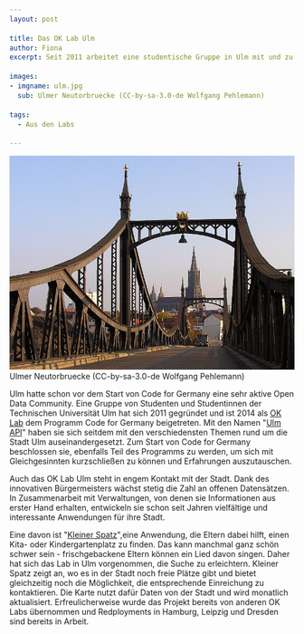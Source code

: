 ```yaml
---
layout: post

title: Das OK Lab Ulm
author: Fiona
excerpt: Seit 2011 arbeitet eine studentische Gruppe in Ulm mit und zu offenen Daten. In Zusammenarbeit mit der Stadt entstehen dabei Anwendungen, die auf die Bedürfnisse der Bürger und Bürgerinnen zugeschnitten sind.

images:
- imgname: ulm.jpg
  sub: Ulmer Neutorbruecke (CC-by-sa-3.0-de Wolfgang Pehlemann)

tags:
  - Aus den Labs

---
```

![ulm](/assets/blog/lab_profiles/ulm.jpg)
<span class="post-img-caption">Ulmer Neutorbruecke (CC-by-sa-3.0-de Wolfgang Pehlemann)</span>

Ulm hatte schon vor dem Start von Code for Germany eine sehr aktive Open Data Community. Eine Gruppe von Studenten und Studentinnen der Technischen Universität Ulm hat sich 2011 gegründet und ist 2014 als [OK Lab][] dem Programm Code for Germany beigetreten. Mit den Namen "[Ulm API][]" haben sie sich seitdem mit den verschiedensten Themen rund um die Stadt Ulm auseinandergesetzt. Zum Start von Code for Germany beschlossen sie, ebenfalls Teil des Programms zu werden, um sich mit Gleichgesinnten kurzschließen zu können und Erfahrungen auszutauschen.

Auch das OK Lab Ulm steht in engem Kontakt mit der Stadt. Dank des innovativen Bürgermeisters wächst stetig die Zahl an offenen Datensätzen. In Zusammenarbeit mit Verwaltungen, von denen sie Informationen aus erster Hand erhalten, entwickeln sie schon seit Jahren vielfältige und interessante Anwendungen für ihre Stadt.

Eine davon ist "[Kleiner Spatz][]",eine Anwendung, die Eltern dabei hilft, einen Kita- oder Kindergartenplatz zu finden. Das kann manchmal ganz schön schwer sein - frischgebackene Eltern können ein Lied davon singen. Daher hat sich das Lab in Ulm vorgenommen, die Suche zu erleichtern. Kleiner Spatz zeigt an, wo es in der Stadt noch freie Plätze gibt und bietet gleichzeitig noch die Möglichkeit, die entsprechende Einreichung zu kontaktieren.
Die Karte nutzt dafür Daten von der Stadt und wird monatlich aktualisiert.
Erfreulicherweise wurde das Projekt bereits von anderen OK Labs übernommen und Redployments in Hamburg, Leipzig und Dresden sind bereits in Arbeit.

[OK Lab]: http://codefor.de/ulm
[Ulm API]: http://www.ulmapi.de
[Kleiner Spatz]: http://www.ulmapi.de/kleinerspatz/
